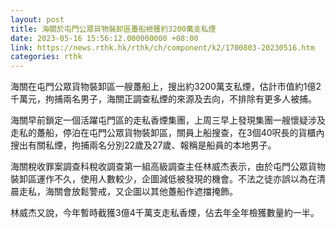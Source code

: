 ```yaml
---
layout: post
title: 海關於屯門公眾貨物裝卸區躉船檢獲約3200萬支私煙
date: 2023-05-16 15:56:12.000000000 +08:00
link: https://news.rthk.hk/rthk/ch/component/k2/1700803-20230516.htm
categories: rthk
---
```


海關在屯門公眾貨物裝卸區一艘躉船上，搜出約3200萬支私煙，估計市值約1億2千萬元，拘捕兩名男子，海關正調查私煙的來源及去向，不排除有更多人被捕。

海關早前鎖定一個活躍屯門區的走私香煙集團，上周三早上發現集團一艘懷疑涉及走私的躉船，停泊在屯門公眾貨物裝卸區，關員上船搜查，在3個40呎長的貨櫃內搜出有關私煙，拘捕兩名分別22歲及27歲、報稱是船員的本地男子。

海關稅收罪案調查科稅收調查第一組高級調查主任林威杰表示，由於屯門公眾貨物裝卸區運作不久，使用人數較少，企圖減低被發現的機會。不法之徒亦誤以為在清晨走私，海關會放鬆警戒，又企圖以其他躉船作遮擋掩飾。

林威杰又說，今年暫時截獲3億4千萬支走私香煙，佔去年全年檢獲數量約一半。
